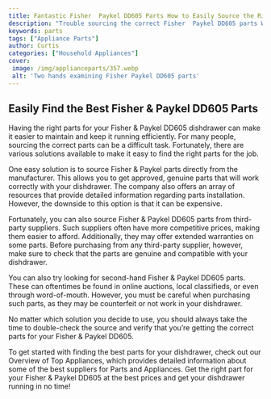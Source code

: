 ```yaml
---
title: Fantastic Fisher  Paykel DD605 Parts How to Easily Source the Right One
description: "Trouble sourcing the correct Fisher  Paykel DD605 parts Weve got you covered Find out how easy it is to source the right parts for your appliance"
keywords: parts
tags: ["Appliance Parts"]
author: Curtis
categories: ["Household Appliances"]
cover: 
 image: /img/applianceparts/357.webp
 alt: 'Two hands examining Fisher Paykel DD605 parts'
---
```

## Easily Find the Best Fisher & Paykel DD605 Parts 
Having the right parts for your Fisher & Paykel DD605 dishdrawer can make it easier to maintain and keep it running efficiently. For many people, sourcing the correct parts can be a difficult task. Fortunately, there are various solutions available to make it easy to find the right parts for the job.

One easy solution is to source Fisher & Paykel parts directly from the manufacturer. This allows you to get approved, genuine parts that will work correctly with your dishdrawer. The company also offers an array of resources that provide detailed information regarding parts installation. However, the downside to this option is that it can be expensive.

Fortunately, you can also source Fisher & Paykel DD605 parts from third-party suppliers. Such suppliers often have more competitive prices, making them easier to afford. Additionally, they may offer extended warranties on some parts. Before purchasing from any third-party supplier, however, make sure to check that the parts are genuine and compatible with your dishdrawer.

You can also try looking for second-hand Fisher & Paykel DD605 parts. These can oftentimes be found in online auctions, local classifieds, or even through word-of-mouth. However, you must be careful when purchasing such parts, as they may be counterfeit or not work in your dishdrawer.

No matter which solution you decide to use, you should always take the time to double-check the source and verify that you’re getting the correct parts for your Fisher & Paykel DD605.

To get started with finding the best parts for your dishdrawer, check out our Overview of Top Appliances, which provides detailed information about some of the best suppliers for Parts and Appliances. Get the right part for your Fisher & Paykel DD605 at the best prices and get your dishdrawer running in no time!
